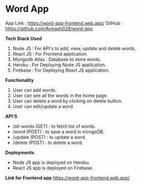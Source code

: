 **Word App**
============
App Link : https://word-app-frontend.web.app/
GitHub : https://github.com/Avinash028/word-app

**Tech Stack Used**
 1. Node JS : For API's to add, view, update and delete words.
 2. React JS : For Frontend application.
 3. Mongodb Atlas : Database to store words.
 4. Heroku : For Deploying Node JS application.
 5. Firebase : For Deploying React JS application.

**Functionality** 
 1. User can add words.
 2. User can see all the words in the home page.
 3. User can delete a word by clicking on delete button.
 4. User can edit/update a word.

**API'S**
 - /all-words (GET) : to fetch list of words.
 - /word (POST) : to save a word in mongoDB.
 - /update (POST) : to update a word.
 - /delete (POST) : to delete a word.

**Deployments** 
 - Node JS app is deployed on Heroku.
 - React JS app is deployed on Firebase.

**Link for Frontend app**
https://word-app-frontend.web.app/
